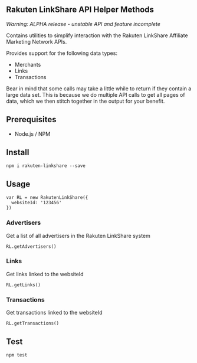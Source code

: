 Rakuten LinkShare API Helper Methods
------------------------------------

_Warning: ALPHA release - unstable API and feature incomplete_

Contains utilities to simplify interaction with the Rakuten LinkShare Affiliate Marketing Network APIs.

Provides support for the following data types:

 - Merchants
 - Links
 - Transactions

Bear in mind that some calls may take a little while to return if they contain a large data set. This is because we do multiple API calls to get all pages of data, which we then stitch together in the output for your benefit.

## Prerequisites

 - Node.js / NPM

## Install

```
npm i rakuten-linkshare --save
```

## Usage

```
var RL = new RakutenLinkShare({
  websiteId: '123456'
})
```

### Advertisers

Get a list of all advertisers in the Rakuten LinkShare system

```
RL.getAdvertisers()
```

### Links

Get links linked to the websiteId

```
RL.getLinks()
```

### Transactions

Get transactions linked to the websiteId

```
RL.getTransactions()
```

## Test

```
npm test
```
